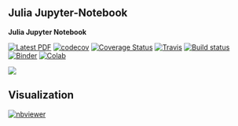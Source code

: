 ## Julia Jupyter-Notebook

**Julia Jupyter Notebook**

[![Latest PDF](https://img.shields.io/badge/PDF-latest-orange.svg?style=flat)](https://latexonline.cc/compile?git=https%3A%2F%2Fgitlab.com%2FLaGuer%2FJupyt-Nb%2Fblob%2Ffeb1e19d07391f83751e376fbf709f2fc4c4058f%2Fslideshow&target=slide-example1.tex&command=pdflatex)
[![codecov](https://codecov.io/gh/LaGuer/Jupyt-Nb/branch/master/graph/badge.svg)](https://codecov.io/gh/LaGuer/Jupyt-Nb)
[![Coverage Status](https://coveralls.io/repos/github/LaGuer/Jupyt-Nb/badge.svg?branch=master)](https://coveralls.io/github/LaGuer/Jupyt-Nb?branch=master)
[![Travis](https://travis-ci.org/LaGuer/Jupyt-Nb.svg?branch=master)](https://travis-ci.org/LaGuer/Jupyt-Nb)
[![Build status](https://ci.appveyor.com/api/projects/status/3s7i0w7gw1iocaq1?svg=true)](https://ci.appveyor.com/project/LaGuer/jupyt-nb)
[![Binder](https://mybinder.org/badge_logo.svg)](https://mybinder.org/v2/gh/LaGuer/Jupyt-Nb/master)
[![Colab](https://colab.research.google.com/assets/colab-badge.svg)](https://colab.research.google.com/github/LaGuer/Jupyt-Nb/blob/master/Julia%20Jupiter-Notebook%20Constants%20in%20Cosmology.ipynb)

<a href="https://notebooks.azure.com/import/gh/laguer/Jupyt-Nb"><img src="https://notebooks.azure.com/launch.png" /></a>


Visualization
-------------

[![nbviewer](https://img.shields.io/badge/view%20on-nbviewer-brightgreen.svg)](https://nbviewer.jupyter.org/github/LaGuer/Jupyt-Nb/blob/master/Julia%20Jupiter-Notebook%20Constants%20in%20Cosmology.ipynb)


